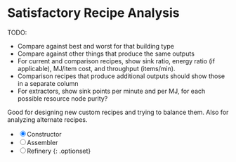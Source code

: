 Satisfactory Recipe Analysis
============================

TODO:
- Compare against best and worst for that building type
- Compare against other things that produce the same outputs
- For current and comparison recipes, show sink ratio, energy ratio (if applicable), MJ/item cost, and throughput (items/min).
- Comparison recipes that produce additional outputs should show those in a separate column
- For extractors, show sink points per minute and per MJ, for each possible resource node purity?

Good for designing new custom recipes and trying to balance them. Also for analyzing alternate recipes.


* <label><input type=radio name=machine value=constructor checked>Constructor</label>
* <label><input type=radio name=machine value=assembler>Assembler</label>
* <label><input type=radio name=machine value=refinery>Refinery</label>
{: .optionset}

<form id=recipe></form>

<!-- One of these works on Sikorsky, one works on GH Pages. The other will 404 either way. -->
<script type=module src="/static/satisfactory-recipes.js"></script>
<script type=module src="satisfactory-recipes.js"></script>
<script>console.warn("Expected one (but not two) 404 errors loading JavaScript files")</script>

<style>
table tr td:not(:first-child) {width: 100%;}
ul.optionset {list-style-type: none; display: flex; padding-left: 0;}
</style>
